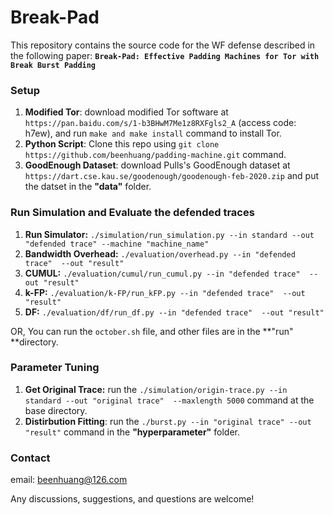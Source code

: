 # Break-Pad

This repository contains the source code for the WF defense described in the following paper:
**`Break-Pad: Effective Padding Machines for Tor with Break Burst Padding`**


### Setup  
1. **Modified Tor**: download modified Tor software at ```https://pan.baidu.com/s/1-b3BHwM7Me1z8RXFgls2_A``` (access code: h7ew), and run ```make and make install``` command to install Tor.
2. **Python Script**: Clone this repo using  ```git clone https://github.com/beenhuang/padding-machine.git``` command.
3. **GoodEnough Dataset**: download Pulls's GoodEnough dataset at ```https://dart.cse.kau.se/goodenough/goodenough-feb-2020.zip``` and put the datset in the **"data"** folder.

### Run Simulation and Evaluate the defended traces
1. **Run Simulator:** ```./simulation/run_simulation.py --in standard --out "defended trace" --machine "machine_name"```
2. **Bandwidth Overhead:** ```./evaluation/overhead.py --in "defended trace"  --out "result"```
3. **CUMUL:** ```./evaluation/cumul/run_cumul.py --in "defended trace"  --out "result"```
4. **k-FP:** ```./evaluation/k-FP/run_kFP.py --in "defended trace"  --out "result"```
5. **DF:** ```./evaluation/df/run_df.py --in "defended trace"  --out "result"```

OR, You can run the ```october.sh``` file, and other files are in the **"run" **directory. 

### Parameter Tuning
1. **Get Original Trace:** run the ```./simulation/origin-trace.py --in standard --out "original trace"  --maxlength 5000``` command at the base directory. 
2. **Distirbution Fitting**: run  the ```./burst.py --in "original trace" --out "result"``` command in the **"hyperparameter"** folder.


### Contact
email: beenhuang@126.com

Any discussions, suggestions, and questions are welcome!
